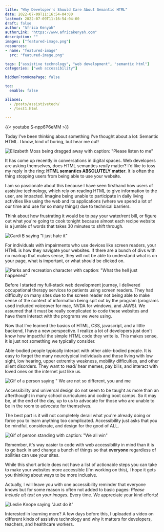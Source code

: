 ```yaml
---
title: "Why Developer's Should Care About Semantic HTML"
date: 2022-07-09T11:16:54-04:00
lastmod: 2022-07-09T11:16:54-04:00
draft: false
author: "Africa Kenyah"
authorLink: "https://www.africakenyah.com"
description: ""
images: ["featured-image.png"]
resources:
- name: "featured-image"
  src: "featured-image.png"

tags: ["assistive technology", "web development", "semantic html"]
categories: ["web accessibility"]

hiddenFromHomePage: false

toc:
  enable: false

aliases: 
  - /posts/assistivetech/
  - /test1.html
  
---
```

{{< youtube S-npp6P6eMM >}}


Today I've been thinking about something I've thought about a lot: Semantic HTML. I know, kind of boring, but hear me out! 

![Elizabeth Moss being dragged away with caption: "Please listen to me"](https://cdn.hashnode.com/res/hashnode/image/upload/v1655629452950/-l1B4Izak.gif)

It has come up recently in conversations in digital spaces. Web developers are asking themselves, does HTML semantics *really* matter? I'd like to toss my reply in the ring: <b>HTML semantics ABSOLUTELY matter</b>.
 It is often the thing stopping users from being able to use your website.

I am so passionate about this because I have seen firsthand how users of assistive technology, which rely on reading HTML to give information to the user, are impacted. Imagine being unable to participate in daily living activities like using the web and its applications (where we spend a lot of our time and use for so many things) due to technical barriers.

 Think about how frustrating it would be to pay your water/rent bill, or figure out what you're going to cook tonight because almost each recipe website is a jumble of words that takes 30 minutes to shift through.


![Cardi B saying "I just hate it"](https://cdn.hashnode.com/res/hashnode/image/upload/v1655630191173/Cu3D4p5Hp.gif)

For individuals with impairments who use devices like screen readers, your HTML is how they navigate your websites. If there are a bunch of divs with no markup that makes sense, they will not be able to understand what is on your page, what is important, or what should be clicked on.

![Parks and recreation character with caption: "What the hell just happened"](https://cdn.hashnode.com/res/hashnode/image/upload/v1655628576032/IEO9IpeAp.gif)

Before I started my full-stack web development journey, I delivered occupational therapy services to patients using screen readers. They had difficulty on many sites due to the screen reader not being able to make sense of the context of information being spit out by the program (programs used included voiceover for mac, NVDA for windows, and JAWS). We assumed that it must be really complicated to code these websites and have them interact with the programs we were using. 

Now that I've learned the basics of HTML, CSS, javascript, and a little backend, I have a new perspective. I realize a lot of developers just don't know how impactful the simple HTML code they write is. This makes sense, it is just not something we typically consider. 

Able-bodied people typically interact with other able-bodied people. It is easy to forget the many neurotypical individuals and those living with low sight, low hearing, upper extremity weakness, mobility difficulties, and other silent disorders. They want to read/ hear memes, pay bills, and interact with loved ones on the internet just like us. 

![Gif of a person saying " We are not so different, you and me](https://cdn.hashnode.com/res/hashnode/image/upload/v1655628979278/T3WNftytd.gif)

Accessibility and universal design do not seem to be taught as more than an afterthought in many school curriculums and coding boot camps. So it may be, at the end of the day, up to us to advocate for those who are unable to be in the room to advocate for themselves. 

The best part is it will not completely derail what you're already doing or force you to learn anything too complicated. Accessibility just asks that you be mindful, considerate, and design for the good of ALL.

![Gif of person standing with caption: "We all win"](https://cdn.hashnode.com/res/hashnode/image/upload/v1655628792989/O8nzjl0RP.gif)

Remember, it's way easier to code with web accessibility in mind than it is to go back in and change a bunch of things so that <b>everyone</b> regardless of abilities can use your sites. 

While this short article does not have a list of actionable steps you can take to make your websites more accessible (I'm working on this), I hope it gets you thinking about ways to be more inclusive.

 Actually, I will leave you with one accessibility reminder that everyone knows but for some reason is often not added to basic pages: <i>Please include alt text on your images.</i> Every time. We appreciate your kind efforts!

![Leslie Knope saying "Just do it"](https://cdn.hashnode.com/res/hashnode/image/upload/v1655630399665/UJKry8RiE.gif)

Interested in learning more? A few days before this, I uploaded a video on different kinds of assistive technology and why it matters for developers, teachers, and healthcare workers.



